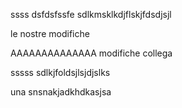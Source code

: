 ssss
dsfdsfssfe
sdlkmsklkdjflskjfdsdjsjl

le nostre modifiche 

AAAAAAAAAAAAAA
modifiche collega 

sssss
sdlkjfoldsjlsjdjslks

una  snsnakjadkhdkasjsa

